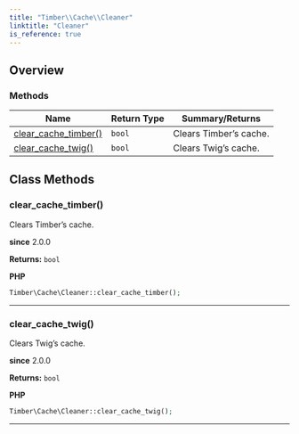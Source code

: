 ```yaml
---
title: "Timber\\​Cache\\​Cleaner"
linktitle: "Cleaner"
is_reference: true
---
```


## Overview

### Methods

<div class="table-methods">

| Name | Return Type | Summary/Returns |
| --- | --- | --- |
| <span class="method-name">[clear_cache_timber()](#clear_cache_timber)</span> | <span class="method-type">`bool`</span> | <span class="method-description">Clears Timber’s cache.</span> |
| <span class="method-name">[clear_cache_twig()](#clear_cache_twig)</span> | <span class="method-type">`bool`</span> | <span class="method-description">Clears Twig’s cache.</span> |

</div>


## Class Methods

### clear\_cache\_timber()

Clears Timber’s cache.

**since** 2.0.0

**Returns:** `bool` 

**PHP**

```php
Timber\Cache\Cleaner::clear_cache_timber();
```

---

### clear\_cache\_twig()

Clears Twig’s cache.

**since** 2.0.0

**Returns:** `bool` 

**PHP**

```php
Timber\Cache\Cleaner::clear_cache_twig();
```

---

